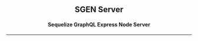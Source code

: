 ## <div align="center">SGEN Server</div>
#### <div align="center">Sequelize GraphQL Express Node Server</div>
___



